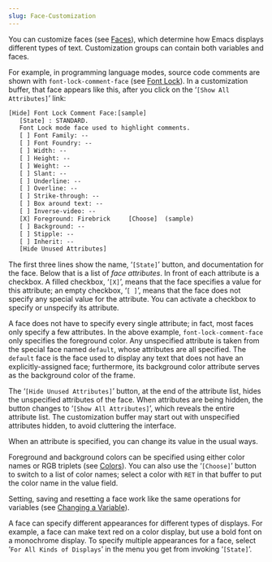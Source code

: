 ```yaml
---
slug: Face-Customization
---
```


You can customize faces (see [Faces](/docs/emacs/Faces)), which determine how Emacs displays different types of text. Customization groups can contain both variables and faces.

For example, in programming language modes, source code comments are shown with `font-lock-comment-face` (see [Font Lock](/docs/emacs/Font-Lock)). In a customization buffer, that face appears like this, after you click on the ‘`[Show All Attributes]`’ link:

```lisp
[Hide] Font Lock Comment Face:[sample]
   [State] : STANDARD.
   Font Lock mode face used to highlight comments.
   [ ] Font Family: --
   [ ] Font Foundry: --
   [ ] Width: --
   [ ] Height: --
   [ ] Weight: --
   [ ] Slant: --
   [ ] Underline: --
   [ ] Overline: --
   [ ] Strike-through: --
   [ ] Box around text: --
   [ ] Inverse-video: --
   [X] Foreground: Firebrick     [Choose]  (sample)
   [ ] Background: --
   [ ] Stipple: --
   [ ] Inherit: --
   [Hide Unused Attributes]
```

The first three lines show the name, ‘`[State]`’ button, and documentation for the face. Below that is a list of *face attributes*. In front of each attribute is a checkbox. A filled checkbox, ‘`[X]`’, means that the face specifies a value for this attribute; an empty checkbox, ‘`[ ]`’, means that the face does not specify any special value for the attribute. You can activate a checkbox to specify or unspecify its attribute.

A face does not have to specify every single attribute; in fact, most faces only specify a few attributes. In the above example, `font-lock-comment-face` only specifies the foreground color. Any unspecified attribute is taken from the special face named `default`, whose attributes are all specified. The `default` face is the face used to display any text that does not have an explicitly-assigned face; furthermore, its background color attribute serves as the background color of the frame.

The ‘`[Hide Unused Attributes]`’ button, at the end of the attribute list, hides the unspecified attributes of the face. When attributes are being hidden, the button changes to ‘`[Show All Attributes]`’, which reveals the entire attribute list. The customization buffer may start out with unspecified attributes hidden, to avoid cluttering the interface.

When an attribute is specified, you can change its value in the usual ways.

Foreground and background colors can be specified using either color names or RGB triplets (see [Colors](/docs/emacs/Colors)). You can also use the ‘`[Choose]`’ button to switch to a list of color names; select a color with `RET` in that buffer to put the color name in the value field.

Setting, saving and resetting a face work like the same operations for variables (see [Changing a Variable](/docs/emacs/Changing-a-Variable)).

A face can specify different appearances for different types of displays. For example, a face can make text red on a color display, but use a bold font on a monochrome display. To specify multiple appearances for a face, select ‘`For All Kinds of Displays`’ in the menu you get from invoking ‘`[State]`’.
